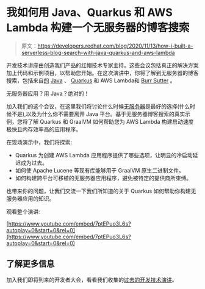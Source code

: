# 我如何用 Java、Quarkus 和 AWS Lambda 构建一个无服务器的博客搜索

> 原文：<https://developers.redhat.com/blog/2020/11/13/how-i-built-a-serverless-blog-search-with-java-quarkus-and-aws-lambda>

开发技术讲座由创造我们产品的红帽技术专家主持。这些会议包括真正的解决方案加上代码和示例项目，以帮助您开始。在这次演讲中，你将了解到无服务器的博客搜索，包括来自[的](https://developers.redhat.com/blog/author/gmorling/) [Java](https://developers.redhat.com/topics/enterprise-java/) 、 [Quarkus](https://developers.redhat.com/topics/quarkus/) 和 AWS Lambda和 [Burr Sutter](https://developers.redhat.com/blog/author/burrsutter/) 。

无服务器应用？用 Java？绝对的！

加入我们的这个会议，在这里我们将讨论什么时候[无服务器](https://developers.redhat.com/topics/serverless-architecture)是最好的选择(什么时候不是),以及为什么你不需要离开 Java 平台。基于无服务器博客搜索的真实示例，您将了解 Quarkus 和 GraalVM 如何帮助您为 AWS Lambda 构建启动速度极快且内存效率高的应用程序。

在现场演示中，我们将探索:

*   Quarkus 为创建 AWS Lambda 应用程序提供了哪些选项，让明显的冷启动延迟成为过去。
*   如何使 Apache Lucene 等现有库能够用于 GraalVM 原生二进制文件。
*   如何构建跨平台可移植的无服务器应用程序，避免被特定的提供商所束缚。

也带来你的问题，让我们交流一下我们所知道的关于 Quarkus 如何帮助你构建无服务器应用的知识。

观看整个演讲:

[https://www.youtube.com/embed/7ptEPuo3L6s?autoplay=0&start=0&rel=0](https://www.youtube.com/embed/7ptEPuo3L6s?autoplay=0&start=0&rel=0)

## 了解更多信息

加入我们即将到来的开发者大会，看看我们收集的[过去的开发技术演讲](https://developers.redhat.com/devnation/?page=0)。